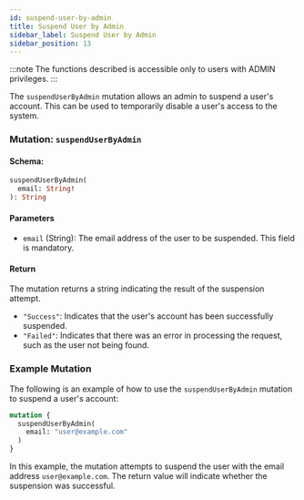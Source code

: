 ```yaml
---
id: suspend-user-by-admin
title: Suspend User by Admin
sidebar_label: Suspend User by Admin
sidebar_position: 13
---
```


:::note
The functions described is accessible only to users with ADMIN privileges.
:::

The `suspendUserByAdmin` mutation allows an admin to suspend a user's account. This can be used to temporarily disable a user's access to the system.

### Mutation: `suspendUserByAdmin`

#### Schema:
```graphql
suspendUserByAdmin(
  email: String!
): String
```

#### Parameters

- `email` (String): The email address of the user to be suspended. This field is mandatory.

#### Return

The mutation returns a string indicating the result of the suspension attempt.

- `"Success"`: Indicates that the user's account has been successfully suspended.
- `"Failed"`: Indicates that there was an error in processing the request, such as the user not being found.

### Example Mutation

The following is an example of how to use the `suspendUserByAdmin` mutation to suspend a user's account:

```graphql
mutation {
  suspendUserByAdmin(
    email: "user@example.com"
  )
}
```

In this example, the mutation attempts to suspend the user with the email address `user@example.com`. The return value will indicate whether the suspension was successful.